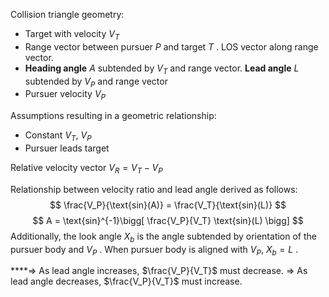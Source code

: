 Collision triangle geometry:
 * Target with velocity $V_T$
 * Range vector between pursuer $P$ and target $T$ . LOS vector along range vector.
 * **Heading angle** $A$ subtended by $V_T$ and range vector. **Lead angle** $L$ subtended by $V_P$ and range vector
 * Pursuer velocity $V_P$

 Assumptions resulting in a geometric relationship:
  * Constant $V_T$, $V_P$
  * Pursuer leads target

Relative velocity vector $V_R = V_T - V_P$

Relationship between velocity ratio and lead angle derived as follows:
$$
\frac{V_P}{\text{sin}(A)} = \frac{V_T}{\text{sin}(L)}
$$
$$
A = \text{sin}^{-1}\bigg[ \frac{V_P}{V_T} \text{sin}(L) \bigg]
$$
Additionally, the look angle $X_b$ is the angle subtended by orientation of the pursuer body and $V_P$ . When pursuer body is aligned with $V_P$, $X_b = L$ .

 ****=> As lead angle increases, $\frac{V_P}{V_T}$ must decrease.
 => As lead angle decreases, $\frac{V_P}{V_T}$ must increase.

